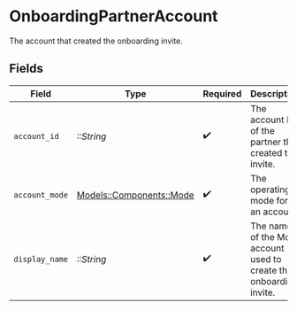 # OnboardingPartnerAccount

The account that created the onboarding invite.


## Fields

| Field                                                              | Type                                                               | Required                                                           | Description                                                        | Example                                                            |
| ------------------------------------------------------------------ | ------------------------------------------------------------------ | ------------------------------------------------------------------ | ------------------------------------------------------------------ | ------------------------------------------------------------------ |
| `account_id`                                                       | *::String*                                                         | :heavy_check_mark:                                                 | The account ID of the partner that created the invite.             |                                                                    |
| `account_mode`                                                     | [Models::Components::Mode](../../models/shared/mode.md)            | :heavy_check_mark:                                                 | The operating mode for an account.                                 | production                                                         |
| `display_name`                                                     | *::String*                                                         | :heavy_check_mark:                                                 | The name of the Moov account used to create the onboarding invite. | Bob's Widgets                                                      |